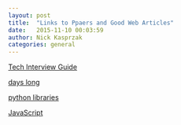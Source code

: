 ```yaml
---
layout: post
title:  "Links to Ppaers and Good Web Articles"
date:   2015-11-10 00:03:59
author: Nick Kasprzak
categories: general
---
```


[Tech Interview Guide](https://gist.github.com/TSiege/cbb0507082bb18ff7e4b)

[days long](http://blog.samaltman.com/the-days-are-long-but-the-decades-are-short)

[python libraries](http://doda.co/7-python-libraries-you-should-know-about/)

[JavaScript](http://eloquentjavascript.net/)

